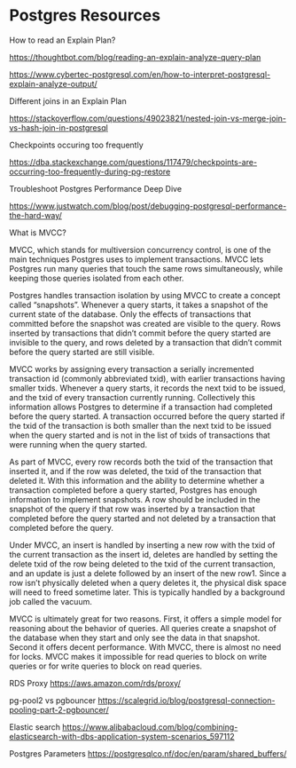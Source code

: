 # Postgres Resources


How to read an Explain Plan?

https://thoughtbot.com/blog/reading-an-explain-analyze-query-plan

https://www.cybertec-postgresql.com/en/how-to-interpret-postgresql-explain-analyze-output/

Different joins in an Explain Plan

https://stackoverflow.com/questions/49023821/nested-join-vs-merge-join-vs-hash-join-in-postgresql

Checkpoints occuring too frequently

https://dba.stackexchange.com/questions/117479/checkpoints-are-occurring-too-frequently-during-pg-restore

Troubleshoot Postgres Performance Deep Dive

https://www.justwatch.com/blog/post/debugging-postgresql-performance-the-hard-way/

What is MVCC?

MVCC, which stands for multiversion concurrency control, is one of the main techniques Postgres uses to implement transactions. MVCC lets Postgres run many queries that touch the same rows simultaneously, while keeping those queries isolated from each other.

Postgres handles transaction isolation by using MVCC to create a concept called “snapshots”. Whenever a query starts, it takes a snapshot of the current state of the database. Only the effects of transactions that committed before the snapshot was created are visible to the query. Rows inserted by transactions that didn’t commit before the query started are invisible to the query, and rows deleted by a transaction that didn’t commit before the query started are still visible.

MVCC works by assigning every transaction a serially incremented transaction id (commonly abbreviated txid), with earlier transactions having smaller txids. Whenever a query starts, it records the next txid to be issued, and the txid of every transaction currently running. Collectively this information allows Postgres to determine if a transaction had completed before the query started. A transaction occurred before the query started if the txid of the transaction is both smaller than the next txid to be issued when the query started and is not in the list of txids of transactions that were running when the query started.

As part of MVCC, every row records both the txid of the transaction that inserted it, and if the row was deleted, the txid of the transaction that deleted it. With this information and the ability to determine whether a transaction completed before a query started, Postgres has enough information to implement snapshots. A row should be included in the snapshot of the query if that row was inserted by a transaction that completed before the query started and not deleted by a transaction that completed before the query.

Under MVCC, an insert is handled by inserting a new row with the txid of the current transaction as the insert id, deletes are handled by setting the delete txid of the row being deleted to the txid of the current transaction, and an update is just a delete followed by an insert of the new row1. Since a row isn’t physically deleted when a query deletes it, the physical disk space will need to freed sometime later. This is typically handled by a background job called the vacuum.

MVCC is ultimately great for two reasons. First, it offers a simple model for reasoning about the behavior of queries. All queries create a snapshot of the database when they start and only see the data in that snapshot. Second it offers decent performance. With MVCC, there is almost no need for locks. MVCC makes it impossible for read queries to block on write queries or for write queries to block on read queries.

RDS Proxy
https://aws.amazon.com/rds/proxy/

pg-pool2 vs pgbouncer
https://scalegrid.io/blog/postgresql-connection-pooling-part-2-pgbouncer/

Elastic search 
https://www.alibabacloud.com/blog/combining-elasticsearch-with-dbs-application-system-scenarios_597112


Postgres Parameters
https://postgresqlco.nf/doc/en/param/shared_buffers/

